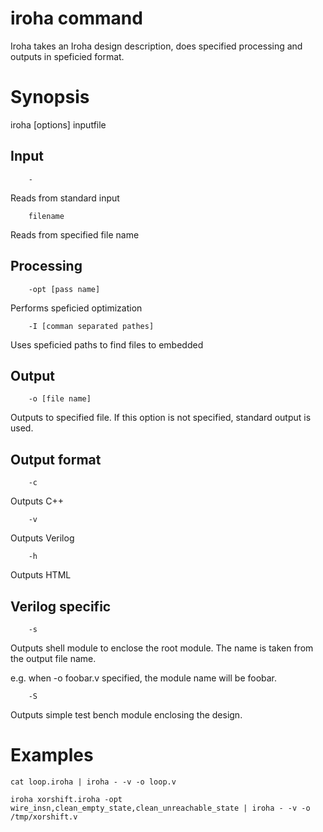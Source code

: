 # iroha command

Iroha takes an Iroha design description, does specified processing and outputs in speficied format.

# Synopsis

iroha [options] inputfile

## Input

        -

Reads from standard input

        filename

Reads from specified file name

## Processing

        -opt [pass name]

Performs speficied optimization

        -I [comman separated pathes]

Uses speficied paths to find files to embedded

## Output

        -o [file name]

Outputs to specified file. If this option is not specified, standard output is used.

## Output format

        -c

Outputs C++

        -v

Outputs Verilog

        -h

Outputs HTML

## Verilog specific

        -s

Outputs shell module to enclose the root module. The name is taken from the output file name.

e.g. when -o foobar.v specified, the module name will be foobar.

        -S

Outputs simple test bench module enclosing the design.

# Examples

    cat loop.iroha | iroha - -v -o loop.v

    iroha xorshift.iroha -opt wire_insn,clean_empty_state,clean_unreachable_state | iroha - -v -o /tmp/xorshift.v